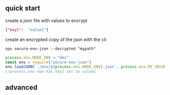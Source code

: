 ## quick start
create a json file with values to encrypt
```json
{"key1":  "value1"}
```
create an encrypted copy of the json with the cli

```
npx secure-env-json --decrypted "mypath"
```
```js
process.env.NODE_ENV = "dev"
const env = require("secure-env-json")
env.loadJSON(`./env/${process.env.NODE_ENV}.json`, process.env.MY_SECURE_ENV_PASSWORD)
//process.env now has key1 set to value1
```

## advanced 